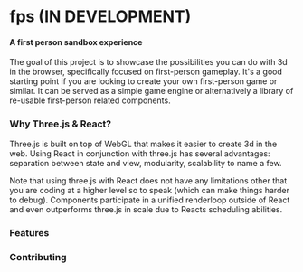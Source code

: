 fps (IN DEVELOPMENT)
====================

#### A first person sandbox experience

The goal of this project is to showcase the possibilities you can do with 3d in the browser, specifically focused on first-person gameplay. It's a good starting point if you are looking to create your own first-person game or similar. It can be served as a simple game engine or alternatively a library of re-usable first-person related components.

### Why Three.js & React?

Three.js is built on top of WebGL that makes it easier to create 3d in the web. Using React in conjunction with three.js has several advantages: separation between state and view, modularity, scalability to name a few.

Note that using three.js with React does not have any limitations other that you are coding at a higher level so to speak (which can make things harder to debug). Components participate in a unified renderloop outside of React and even outperforms three.js in scale due to Reacts scheduling abilities.

### Features

### Contributing
